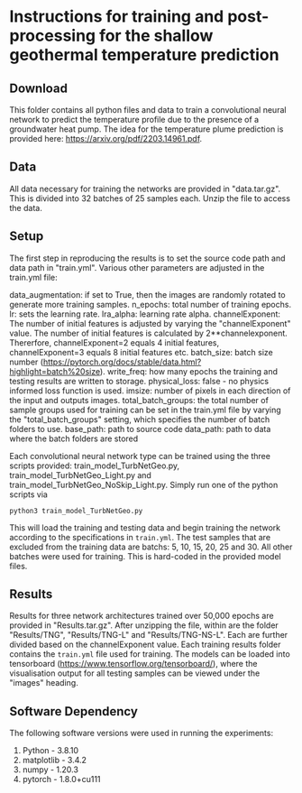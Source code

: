 # Instructions for training and post-processing for the shallow geothermal temperature prediction

## Download

This folder contains all python files and data to train a convolutional neural network to predict the temperature profile due to the presence of a groundwater heat pump. The idea for the temperature plume prediction is provided here: https://arxiv.org/pdf/2203.14961.pdf. 

## Data

All data necessary for training the networks are provided in "data.tar.gz". This is divided into 32 batches of 25 samples each. Unzip the file to access the data.

## Setup

The first step in reproducing the results is to set the source code path and data path in "train.yml". Various other parameters are adjusted in the train.yml file:

data_augmentation: if set to True, then the images are randomly rotated to generate more training samples.
n_epochs: total number of training epochs.
lr: sets the learning rate.
lra_alpha: learning rate alpha.
channelExponent: The number of initial features is adjusted by varying the "channelExponent" value. The number of initial features is calculated by 2**channelexponent. Thererfore, channelExponent=2 equals 4 initial features, channelExponent=3 equals 8 initial features etc.
batch_size: batch size number (https://pytorch.org/docs/stable/data.html?highlight=batch%20size).
write_freq: how many epochs the training and testing results are written to storage.
physical_loss: false - no physics informed loss function is used.
imsize: number of pixels in each direction of the input and outputs images.
total_batch_groups: the total number of sample groups used for training can be set in the train.yml file by varying the "total_batch_groups" setting, which specifies the number of batch folders to use. 
base_path: path to source code
data_path: path to data where the batch folders are stored

Each convolutional neural network type can be trained using the three scripts provided: train_model_TurbNetGeo.py, train_model_TurbNetGeo_Light.py and train_model_TurbNetGeo_NoSkip_Light.py. Simply run one of the python scripts via
```
python3 train_model_TurbNetGeo.py
```

This will load the training and testing data and begin training the network according to the specifications in `train.yml`. The test samples that are excluded from the training data are batchs: 5, 10, 15, 20, 25 and 30. All other batches were used for training. This is hard-coded in the provided model files. 

## Results 

Results for three network architectures trained over 50,000 epochs are provided in "Results.tar.gz". After unzipping the file, within are the folder "Results/TNG", "Results/TNG-L" and "Results/TNG-NS-L". Each are further divided based on the channelExponent value. Each training results folder contains the `train.yml` file used for training. 
The models can be loaded into tensorboard (https://www.tensorflow.org/tensorboard/), where the visualisation output for all testing samples can be viewed under the "images" heading. 

## Software Dependency

The following software versions were used in running the experiments:
1. Python - 3.8.10
2. matplotlib - 3.4.2
3. numpy - 1.20.3
4. pytorch - 1.8.0+cu111
